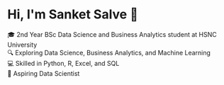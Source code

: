 # Hi, I'm Sanket Salve 👋  
🎓 2nd Year BSc Data Science and Business Analytics student at HSNC University  
🔍 Exploring Data Science, Business Analytics, and Machine Learning  
💻 Skilled in Python, R, Excel, and SQL  
🌟 Aspiring Data Scientist  


<!---
Sanket-1120/Sanket-1120 is a ✨ special ✨ repository because its `README.md` (this file) appears on your GitHub profile.
You can click the Preview link to take a look at your changes.
--->
